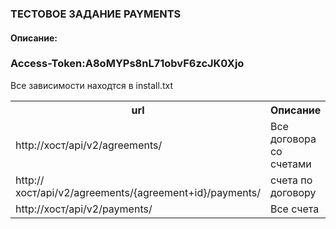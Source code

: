 <h3>ТЕСТОВОЕ ЗАДАНИЕ PAYMENTS</h3>
<h4>Описание:</h4>
<h3>Access-Token:A8oMYPs8nL71obvF6zcJK0Xjo</h3>
<p>Все зависимости находтся в install.txt</p>
<table>
  <tr>
  <th>url</th>
  <th>Описание</th>
  </tr>
  <tr>
    <td>http://хост/api/v2/agreements/</td>
    <td>Все договора со счетами</td> 
  </tr>
  <tr>
    <td>http://хост/api/v2/agreements/{agreement+id}/payments/</td>
    <td>счета по договору</td> 
  </tr>
  <tr>
    <td>http://хост/api/v2/payments/</td>
    <td>Все счета</td>
  </tr>
</table>
